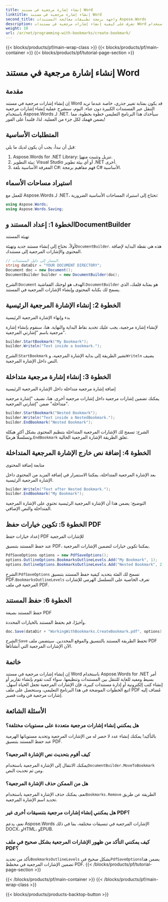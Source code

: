 ```yaml
---
title: إنشاء إشارة مرجعية في مستند Word
linktitle: إنشاء إشارة مرجعية في مستند Word
second_title: واجهة برمجة تطبيقات معالجة المستندات Aspose.Words
description: تعرف على كيفية إنشاء إشارات مرجعية في مستندات Word باستخدام Aspose.Words for .NET من خلال هذا الدليل المفصل خطوة بخطوة. مثالي للتنقل بين المستندات وتنظيمها.
weight: 10
url: /ar/net/programming-with-bookmarks/create-bookmark/
---
```


{{< blocks/products/pf/main-wrap-class >}}
{{< blocks/products/pf/main-container >}}
{{< blocks/products/pf/tutorial-page-section >}}

# إنشاء إشارة مرجعية في مستند Word

## مقدمة

إن إنشاء إشارات مرجعية في مستند Word قد يكون بمثابة تغيير جذري، خاصة عندما تريد التنقل عبر المستندات الكبيرة دون عناء. اليوم، سنشرح عملية إنشاء إشارات مرجعية باستخدام Aspose.Words لـ .NET. سيأخذك هذا البرنامج التعليمي خطوة بخطوة، مما يضمن فهمك لكل جزء من العملية. لذا، فلنبدأ على الفور!

## المتطلبات الأساسية

قبل أن نبدأ، يجب أن يكون لديك ما يلي:

1.  Aspose.Words for .NET Library: تنزيل وتثبيت من[هنا](https://releases.aspose.com/words/net/).
2. بيئة التطوير: Visual Studio أو أي بيئة تطوير .NET أخرى.
3. المعرفة الأساسية بلغة C#: فهم مفاهيم برمجة C# الأساسية.

## استيراد مساحات الأسماء

للعمل مع Aspose.Words لـ .NET، تحتاج إلى استيراد المساحات الأساسية الضرورية:

```csharp
using Aspose.Words;
using Aspose.Words.Saving;
```

## الخطوة 1: إعداد المستند وDocumentBuilder

تهيئة المستند

أولاً، نحتاج إلى إنشاء مستند جديد وتهيئة`DocumentBuilder`. هذه هي نقطة البداية لإضافة المحتوى والإشارات المرجعية إلى مستندك.

```csharp
// المسار إلى دليل المستندات.
string dataDir = "YOUR DOCUMENT DIRECTORY";
Document doc = new Document();
DocumentBuilder builder = new DocumentBuilder(doc);
```

 الشرح:`Document` الهدف هو لوحتك القماشية.`DocumentBuilder` هو بمثابة قلمك، الذي يسمح لك بكتابة المحتوى وإنشاء الإشارات المرجعية في المستند.

## الخطوة 2: إنشاء الإشارة المرجعية الرئيسية

بدء وإنهاء الإشارة المرجعية الرئيسية

لإنشاء إشارة مرجعية، يجب عليك تحديد نقاط البداية والنهاية. هنا، سنقوم بإنشاء إشارة مرجعية باسم "إشارتي المرجعية".

```csharp
builder.StartBookmark("My Bookmark");
builder.Writeln("Text inside a bookmark.");
```

 الشرح:`StartBookmark` تشير الطريقة إلى بداية الإشارة المرجعية، و`Writeln` يضيف النص داخل الإشارة المرجعية.

## الخطوة 3: إنشاء إشارة مرجعية متداخلة

إضافة إشارة مرجعية متداخلة داخل الإشارة المرجعية الرئيسية

يمكنك تضمين إشارات مرجعية داخل إشارات مرجعية أخرى. هنا، نضيف "إشارة مرجعية متداخلة" ضمن "إشارتي المرجعية".

```csharp
builder.StartBookmark("Nested Bookmark");
builder.Writeln("Text inside a NestedBookmark.");
builder.EndBookmark("Nested Bookmark");
```

 الشرح: تسمح لك الإشارات المرجعية المتداخلة بتنظيم المحتوى بشكل أكثر هيكلة وتسلسلًا هرميًا.`EndBookmark` تغلق الطريقة الإشارة المرجعية الحالية.

## الخطوة 4: إضافة نص خارج الإشارة المرجعية المتداخلة

متابعة إضافة المحتوى

بعد الإشارة المرجعية المتداخلة، يمكننا الاستمرار في إضافة المزيد من المحتوى داخل الإشارة المرجعية الرئيسية.

```csharp
builder.Writeln("Text after Nested Bookmark.");
builder.EndBookmark("My Bookmark");
```

التوضيح: يضمن هذا أن الإشارة المرجعية الرئيسية تحتوي على الإشارة المرجعية المتداخلة والنص الإضافي.

## الخطوة 5: تكوين خيارات حفظ PDF

إعداد خيارات حفظ PDF للإشارات المرجعية

عند حفظ المستند بتنسيق PDF، يمكننا تكوين خيارات لتضمين الإشارات المرجعية.

```csharp
PdfSaveOptions options = new PdfSaveOptions();
options.OutlineOptions.BookmarksOutlineLevels.Add("My Bookmark", 1);
options.OutlineOptions.BookmarksOutlineLevels.Add("Nested Bookmark", 2);
```

 الشرح:`PdfSaveOptions` تسمح لك الفئة بتحديد كيفية حفظ المستند بتنسيق PDF.`BookmarksOutlineLevels` تعرف الخاصية على التسلسل الهرمي للإشارات المرجعية في ملف PDF.

## الخطوة 6: حفظ المستند

حفظ المستند بصيغة PDF

وأخيرًا، قم بحفظ المستند بالخيارات المحددة.

```csharp
doc.Save(dataDir + "WorkingWithBookmarks.CreateBookmark.pdf", options);
```

 الشرح:`Save` تحفظ الطريقة المستند بالتنسيق والموقع المحددين. سيتضمن ملف PDF الآن الإشارات المرجعية التي أنشأناها.

## خاتمة

إن إنشاء إشارات مرجعية في مستند Word باستخدام Aspose.Words for .NET أمر بسيط ومفيد للغاية للتنقل بين المستندات وتنظيمها. سواء كنت تقوم بإنشاء تقارير أو إنشاء كتب إلكترونية أو إدارة مستندات كبيرة، فإن الإشارات المرجعية تجعل الحياة أسهل. اتبع الخطوات الموضحة في هذا البرنامج التعليمي، وستحصل على ملف PDF مُضاف إليه إشارات مرجعية في وقت قصير.

## الأسئلة الشائعة

### هل يمكنني إنشاء إشارات مرجعية متعددة على مستويات مختلفة؟

بالتأكيد! يمكنك إنشاء عدد لا حصر له من الإشارات المرجعية وتحديد مستوياتها الهرمية عند حفظ المستند بتنسيق PDF.

### كيف أقوم بتحديث نص الإشارة المرجعية؟

 يمكنك الانتقال إلى الإشارة المرجعية باستخدام`DocumentBuilder.MoveToBookmark` ومن ثم تحديث النص.

### هل من الممكن حذف الإشارة المرجعية؟

 نعم، يمكنك حذف الإشارة المرجعية باستخدام`Bookmarks.Remove` الطريقة عن طريق تحديد اسم الإشارة المرجعية.

### هل يمكنني إنشاء إشارات مرجعية بتنسيقات أخرى غير PDF؟

نعم، يدعم Aspose.Words الإشارات المرجعية في تنسيقات مختلفة، بما في ذلك DOCX، وHTML، وEPUB.

### كيف يمكنني التأكد من ظهور الإشارات المرجعية بشكل صحيح في ملف PDF؟

 تأكد من تحديد`BookmarksOutlineLevels` بشكل صحيح في`PdfSaveOptions`يضمن هذا تضمين الإشارات المرجعية في مخطط PDF.
{{< /blocks/products/pf/tutorial-page-section >}}

{{< /blocks/products/pf/main-container >}}
{{< /blocks/products/pf/main-wrap-class >}}

{{< blocks/products/products-backtop-button >}}
